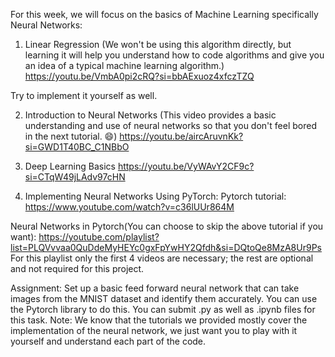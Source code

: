 For this week, we will focus on the basics of Machine Learning specifically Neural Networks:

1) Linear Regression
(We won't be using this algorithm directly, but learning it will help you understand how to code algorithms and give you an idea of a typical machine learning algorithm.)
https://youtu.be/VmbA0pi2cRQ?si=bbAExuoz4xfczTZQ

Try to implement it yourself as well.

2) Introduction to Neural Networks
(This video provides a basic understanding and use of neural networks so that you don't feel bored in the next tutorial. 😄)
https://youtu.be/aircAruvnKk?si=GWD1T40BC_C1NBbO

3) Deep Learning Basics
https://youtu.be/VyWAvY2CF9c?si=CTqW49jLAdv97cHN

4) Implementing Neural Networks Using PyTorch:
Pytorch tutorial:
https://www.youtube.com/watch?v=c36lUUr864M

Neural Networks in Pytorch(You can choose to skip the above tutorial if you want):
https://youtube.com/playlist?list=PLQVvvaa0QuDdeMyHEYc0gxFpYwHY2Qfdh&si=DQtoQe8MzA8Ur9Ps
For this playlist only the first 4 videos are necessary; the rest are optional and not required for this project.


Assignment:
Set up a basic feed forward neural network that can take images from the MNIST dataset and identify them accurately. You can use the Pytorch library to do this. You can submit .py as well as .ipynb files for this task.
Note: We know that the tutorials we provided mostly cover the implementation of the neural network, we just want you to play with it yourself and understand each part of the code. 
